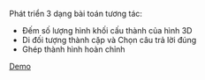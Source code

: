 
Phát triển 3 dạng bài toán tương tác:
- Đếm số lượng hình khối cấu thành của hình 3D
- Di đối tượng thành cặp và Chọn câu trả lời đúng
- Ghép thành hình hoàn chỉnh

[Demo](https://drive.google.com/file/d/1MONouDufTX17t4q4RAOtuf9rQpmwe0Pb/view?usp=drive_link)
